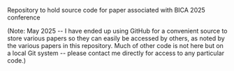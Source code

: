 Repository to hold source code for paper associated with BICA 2025 conference


(Note: May 2025 -- I have ended up using GitHub for a convenient source to store various papers so they can easily be accessed by others, as noted by the various papers in this repository. Much of other code is not here but on a local Git system -- please contact me directly for access to any particular code.)
